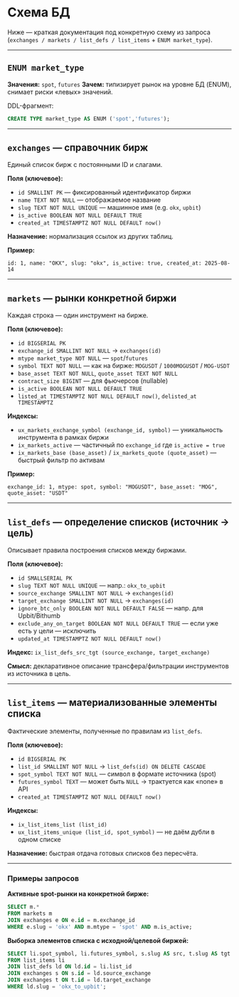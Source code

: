 # Схема БД

Ниже — краткая документация под конкретную схему из запроса (`exchanges / markets / list_defs / list_items` + `ENUM market_type`).

---

## `ENUM market_type`

**Значения:** `spot`, `futures`
**Зачем:** типизирует рынок на уровне БД (ENUM), снимает риски «левых» значений.

DDL-фрагмент:

```sql
CREATE TYPE market_type AS ENUM ('spot','futures');
```

---

## `exchanges` — справочник бирж

Единый список бирж с постоянными ID и слагами.

**Поля (ключевое):**

* `id SMALLINT PK` — фиксированный идентификатор биржи
* `name TEXT NOT NULL` — отображаемое название
* `slug TEXT NOT NULL UNIQUE` — машинное имя (e.g. `okx`, `upbit`)
* `is_active BOOLEAN NOT NULL DEFAULT TRUE`
* `created_at TIMESTAMPTZ NOT NULL DEFAULT now()`

**Назначение:** нормализация ссылок из других таблиц.

**Пример:**

```text
id: 1, name: "OKX", slug: "okx", is_active: true, created_at: 2025-08-14
```

---

## `markets` — рынки конкретной биржи

Каждая строка — один инструмент на бирже.

**Поля (ключевое):**

* `id BIGSERIAL PK`
* `exchange_id SMALLINT NOT NULL` → `exchanges(id)`
* `mtype market_type NOT NULL` — `spot`/`futures`
* `symbol TEXT NOT NULL` — как на бирже: `MOGUSDT` / `1000MOGUSDT` / `MOG-USDT`
* `base_asset TEXT NOT NULL`, `quote_asset TEXT NOT NULL`
* `contract_size BIGINT` — для фьючерсов (nullable)
* `is_active BOOLEAN NOT NULL DEFAULT TRUE`
* `listed_at TIMESTAMPTZ NOT NULL DEFAULT now()`, `delisted_at TIMESTAMPTZ`

**Индексы:**

* `ux_markets_exchange_symbol (exchange_id, symbol)` — уникальность инструмента в рамках биржи
* `ix_markets_active` — частичный по `exchange_id` где `is_active = true`
* `ix_markets_base (base_asset)` / `ix_markets_quote (quote_asset)` — быстрый фильтр по активам

**Пример:**

```text
exchange_id: 1, mtype: spot, symbol: "MOGUSDT", base_asset: "MOG", quote_asset: "USDT"
```

---

## `list_defs` — определение списков (источник → цель)

Описывает правила построения списков между биржами.

**Поля (ключевое):**

* `id SMALLSERIAL PK`
* `slug TEXT NOT NULL UNIQUE` — напр.: `okx_to_upbit`
* `source_exchange SMALLINT NOT NULL` → `exchanges(id)`
* `target_exchange SMALLINT NOT NULL` → `exchanges(id)`
* `ignore_btc_only BOOLEAN NOT NULL DEFAULT FALSE` — напр. для Upbit/Bithumb
* `exclude_any_on_target BOOLEAN NOT NULL DEFAULT TRUE` — если уже есть у цели — исключить
* `updated_at TIMESTAMPTZ NOT NULL DEFAULT now()`

**Индекс:** `ix_list_defs_src_tgt (source_exchange, target_exchange)`

**Смысл:** декларативное описание трансфера/фильтрации инструментов из источника в цель.

---

## `list_items` — материализованные элементы списка

Фактические элементы, полученные по правилам из `list_defs`.

**Поля (ключевое):**

* `id BIGSERIAL PK`
* `list_id SMALLINT NOT NULL` → `list_defs(id) ON DELETE CASCADE`
* `spot_symbol TEXT NOT NULL` — символ в формате источника (spot)
* `futures_symbol TEXT` — может быть `NULL` → трактуется как «none» в API
* `created_at TIMESTAMPTZ NOT NULL DEFAULT now()`

**Индексы:**

* `ix_list_items_list (list_id)`
* `ux_list_items_unique (list_id, spot_symbol)` — не даём дубли в одном списке

**Назначение:** быстрая отдача готовых списков без пересчёта.

---

### Примеры запросов

**Активные spot-рынки на конкретной бирже:**

```sql
SELECT m.*
FROM markets m
JOIN exchanges e ON e.id = m.exchange_id
WHERE e.slug = 'okx' AND m.mtype = 'spot' AND m.is_active;
```

**Выборка элементов списка с исходной/целевой биржей:**

```sql
SELECT li.spot_symbol, li.futures_symbol, s.slug AS src, t.slug AS tgt
FROM list_items li
JOIN list_defs ld ON ld.id = li.list_id
JOIN exchanges s ON s.id = ld.source_exchange
JOIN exchanges t ON t.id = ld.target_exchange
WHERE ld.slug = 'okx_to_upbit';
```
